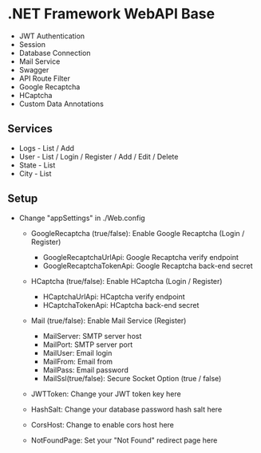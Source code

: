 # .NET Framework WebAPI Base

* JWT Authentication
* Session
* Database Connection
* Mail Service
* Swagger
* API Route Filter
* Google Recaptcha
* HCaptcha
* Custom Data Annotations

## Services

* Logs - List / Add
* User - List / Login / Register / Add / Edit / Delete
* State - List
* City - List


## Setup

* Change "appSettings" in ./Web.config
	* GoogleRecaptcha (true/false): Enable Google Recaptcha (Login / Register)
		* GoogleRecaptchaUrlApi: Google Recaptcha verify endpoint
		* GoogleRecaptchaTokenApi: Google Recaptcha back-end secret

	* HCaptcha (true/false): Enable HCaptcha (Login / Register)
		* HCaptchaUrlApi: HCaptcha verify endpoint
		* HCaptchaTokenApi: HCaptcha back-end secret

	* Mail (true/false): Enable Mail Service (Register)
		* MailServer: SMTP server host
		* MailPort: SMTP server port
		* MailUser: Email login
		* MailFrom: Email from
		* MailPass: Email password
		* MailSsl(true/false): Secure Socket Option (true / false)

	* JWTToken: Change your JWT token key here

	* HashSalt: Change your database password hash salt here

	* CorsHost: Change to enable cors host here

	* NotFoundPage: Set your "Not Found" redirect page here
